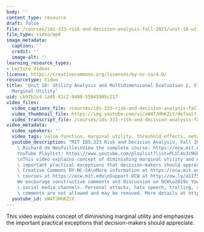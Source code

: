 ```yaml
---
body: ''
content_type: resource
draft: false
file: /courses/ids-333-risk-and-decision-analysis-fall-2021/unit-10-utility-video-2_360p_16_9.mp4
file_type: video/mp4
image_metadata:
  caption: ''
  credit: ''
  image-alt: ''
learning_resource_types:
- Lecture Videos
license: https://creativecommons.org/licenses/by-nc-sa/4.0/
resourcetype: Video
title: 'Unit 10: Utility Analysis and Multidimensional Evaluation 2, Video 2: Diminishing
  Marginal Utility'
uid: cb97b2c4-1a45-41c2-9480-55845905c217
video_files:
  video_captions_file: /courses/ids-333-risk-and-decision-analysis-fall-2021/1xE25SZ34qezCtiHi4jymq4SQEaZkrvz2_transcript.webvtt
  video_thumbnail_file: https://img.youtube.com/vi/xW4TJHhKZiY/default.jpg
  video_transcript_file: /courses/ids-333-risk-and-decision-analysis-fall-2021/1xE25SZ34qezCtiHi4jymq4SQEaZkrvz2_transcript.pdf
video_metadata:
  video_speakers: ''
  video_tags: value function, marginal utility, threshold effects, network effects
  youtube_description: "MIT IDS.333 Risk and Decision Analysis, Fall 2021\nInstructor:\
    \ Richard de Neufville\nView the complete course: https://ocw.mit.edu/IDS-333F21\n\
    YouTube Playlist: https://www.youtube.com/playlist?list=PLUl4u3cNGP62jwhTqp8_1kwrkDkxZhpQC\n\
    \nThis video explains concept of diminishing marginal utility and emphasizes the\
    \ important practical exceptions that decision-makers should appreciate.\n\nLicense:\
    \ Creative Commons BY-NC-SA\nMore information at https://ocw.mit.edu/terms\nMore\
    \ courses at https://ocw.mit.edu\nSupport OCW at http://ow.ly/a1If50zVRlQ\n\n\
    We encourage constructive comments and discussion on OCW\u2019s YouTube and other\
    \ social media channels. Personal attacks, hate speech, trolling, and inappropriate\
    \ comments are not allowed and may be removed. More details at https://ocw.mit.edu/comments."
  youtube_id: xW4TJHhKZiY
---
```

This video explains concept of diminishing marginal utility and emphasizes the important practical exceptions that decision-makers should appreciate.